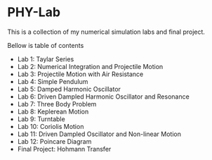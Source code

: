 # PHY-Lab
This is a collection of my numerical simulation labs and final project. 

Bellow is table of contents 

- Lab 1: Taylar Series
- Lab 2: Numerical Integration and Projectile Motion
- Lab 3: Projectile Motion with Air Resistance 
- Lab 4: Simple Pendulum 
- Lab 5: Damped Harmonic Oscillator 
- Lab  6: Driven Dampled Harmonic Oscillator and Resonance 
- Lab 7: Three Body Problem
- Lab 8: Keplerean Motion
- Lab 9: Turntable
- Lab 10: Coriolis Motion
- Lab 11: Driven Dampled Oscillator and Non-linear Motion
- Lab 12: Poincare Diagram
- Final Project: Hohmann Transfer
